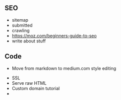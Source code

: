 ## SEO

- sitemap
- submitted
- crawling
- https://moz.com/beginners-guide-to-seo
- write about stuff

## Code

+ Move from markdown to medium.com style editing
- SSL
- Serve raw HTML
- Custom domain tutorial
- <title>
- Clarify pricing model
+ Clarify offer
